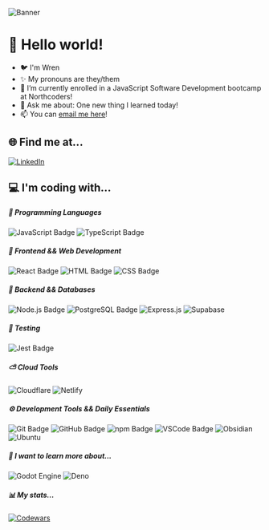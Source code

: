![Banner](https://media.licdn.com/dms/image/v2/D4D16AQEortgnA4lghg/profile-displaybackgroundimage-shrink_350_1400/profile-displaybackgroundimage-shrink_350_1400/0/1732458771396?e=1738195200&v=beta&t=brtEqVeyKW1Yj1jO0Cd584ULuyGDuRc6TxHsev6GDEA)

# 👋 Hello world!
- 🐦 I'm Wren
- ✨ My pronouns are they/them
- 🌱 I’m currently enrolled in a JavaScript Software Development bootcamp at Northcoders!
- 💬 Ask me about: One new thing I learned today!
- 📫 You can [email me here](mailto:wren.hawthorne@outlook.com)!

## 🌐 Find me at...
[![LinkedIn](https://img.shields.io/badge/LinkedIn-24283b?style=for-the-badge&logo=linkedin&logoColor=0A66C2)](https://linkedin.com/in/wren-h) 

## 💻 I'm coding with...
##### 🔨 Programming Languages
![JavaScript Badge](https://img.shields.io/badge/-JavaScript-24283b?style=for-the-badge&logo=javascript&logoColor=EBCB8B)
![TypeScript Badge](https://img.shields.io/badge/-TypeScript-24283b?style=for-the-badge&logo=typescript&logoColor=3178C6)

##### 🚧 Frontend && Web Development
![React Badge](https://img.shields.io/badge/-React-24283b?style=for-the-badge&logo=react&logoColor=BF616A)
![HTML Badge](https://img.shields.io/badge/-HTML-24283b?style=for-the-badge&logo=html5&logoColor=D08770)
![CSS Badge](https://img.shields.io/badge/-CSS-24283b?style=for-the-badge&logo=css3&logoColor=81A1C1)

##### 💽 Backend && Databases
![Node.js Badge](https://img.shields.io/badge/-Node.js-24283b?style=for-the-badge&logo=node.js&logoColor=A3BE8C)
![PostgreSQL Badge](https://img.shields.io/badge/-PostgreSQL-24283b?style=for-the-badge&logo=postgresql&logoColor=81A1C1)
![Express.js](https://img.shields.io/badge/Express.js-24283b?style=for-the-badge&logo=express&logoColor=%2361DAFB)
![Supabase](https://img.shields.io/badge/Supabase-24283b?style=for-the-badge&logo=supabase&logoColor=3FCF8E)

##### 🧪 Testing
![Jest Badge](https://img.shields.io/badge/-Jest-24283b?style=for-the-badge&logo=jest&logoColor=8c4351)

##### ⛅ Cloud Tools
![Cloudflare](https://img.shields.io/badge/Cloudflare-24283b?style=for-the-badge&logo=Cloudflare&logoColor=F38020)
![Netlify](https://img.shields.io/badge/Netlify-24283b?style=for-the-badge&logo=netlify&logoColor=#00C7B7)

##### ⚙ Development Tools && Daily Essentials
![Git Badge](https://img.shields.io/badge/-Git-24283b?style=for-the-badge&logo=git&logoColor=5E81AC)
![GitHub Badge](https://img.shields.io/badge/-GitHub-24283b?style=for-the-badge&logo=github&logoColor=8FBCBB)
![npm Badge](https://img.shields.io/badge/-npm-24283b?style=for-the-badge&logo=npm&logoColor=BF616A)
![VSCode Badge](https://custom-icon-badges.demolab.com/badge/Visual%20Studio%20Code-24283b?style=for-the-badge&logo=vsc&logoColor=0078d7)
![Obsidian](https://img.shields.io/badge/Obsidian-24283b?style=for-the-badge&logo=obsidian&logoColor=8B5CF6)
![Ubuntu](https://img.shields.io/badge/Ubuntu-24283b?style=for-the-badge&logo=ubuntu&logoColor=E95420)

##### 👀 I want to learn more about...
![Godot Engine](https://img.shields.io/badge/Godot-24283b?style=for-the-badge&logo=godot-engine)
![Deno](https://img.shields.io/badge/Deno-24283b?style=for-the-badge&logo=deno&logoColor=fff)

##### 📊 My stats...
[![Codewars](https://github.r2v.ch/codewars?user=smlbrd&theme=purple_dark)](https://www.codewars.com/users/smlbrd)
